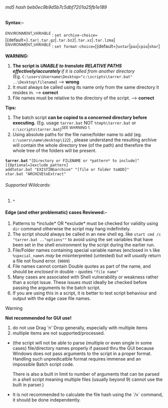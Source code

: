 ###### md5 hash beb0ec9b9d5b7c5dbf7201a25fb1e189
#### Syntax:-
<SUP>ENVIRONMENT_VARIABLE</SUP> : `set archive-choice=`[{default=}`.tar|.tar.gz`|`.tar.bz2`|`.tar.xz`|`.tar.lzma`]<br>
<SUP>ENVIRONMENT_VARIABLE</SUP> : `set format-choice=`[{default=}`ustar`|`pax`|`cpio`|`shar`]

<B>WARNING:
1. The script is *UNABLE to translate RELATIVE PATHS effectively/accurately* </b>*if it is called from another directory*<br> (Eg. `C:\users\Username\Desktop>"c:\scripts\tarrer.bat" ..\Desktop\filename`) --> <b>wrong</b>
2. It must always be called using its name only from the same directory it resides in.   --> <b>correct</b><br>
3. File names must be relative to the directory of the script. --> <b>correct</b>

<b>Tips:</b>
1. The batch script <b>can be copied to a concerned directory before executing.</b> (Eg. usage `tarrer.bat` NOT `%tmp%\tarrer.bat` or `c:\scripts\tarrer.bat`)<sup>SEE WARNING 1.</SUP>
2. Using absolute paths for the file name/folder name to add (eg. `c:\users\name\desktop\122`) , please understand the resulting archive will contain the whole directory tree (of the path) and therefore the whole tree of the folders will be present.

<b>`tarrer.bat`</b> `"[Directory or FILENAME or *pattern* to include]"` `[{Optional=}exclude_pattern]`<br>
`addtotar.bat "EXISTINGarchive" "[file or folder toADD]"`<br>
`xtar.bat "ARCHIVEtoExtract"`

###### Supported Wildcards:
1. `*`

#### Edge (and other problematic) cases Reviewed:-
1. Patterns to \*include\* OR \*exclude\* must be checked for validity using `dir` command otherwise the script may hang indefinitely.
2. The script should always be called in an new shell eg. like `start cmd /c "tarrer.bat .."options""` to avoid using the set variables that have been set in the shell environment by the script during the earlier run.
3. File/Folder names containing special variable names (enclosed in `%` like `%special_name%` *may* be misinterpreted (untested) but *will usually* return a file not found error. (`9009`)
4. File names cannot contain Double quotes as part of the name, and should be *enclosed* in double - quotes `"file name"`
5. Many cases are associated with Shell vulnerability or weakness rather than a script issue. These issues must ideally be checked before passing the arguments to the batch script.
6. If you are using this in a script, it is better to test script behaviour and output with the edge case file names.

>[!WARNING]
> <b>Not recommended for GUI use!</b>
>1. do not use Drag 'n' Drop generally, especially with multiple items<br>
>2. multiple items are not supported/processed.<br>
>+ (the script will not be able to parse (multiple or even single in some cases) file/directory names properly if passed thru the GUI because Windows does not pass arguments to the script in a proper format. Handling such unpredicatble format requires immense and an impossible Batch script code. <p>There is also a built in limit to number of arguments that can be parsed in a shell script meaning multiple files (usually beyond 9) cannot use the built in parser.)
>+ <p>It is not recommended to calculate the file hash using the `/v` command, it should be done independently.
